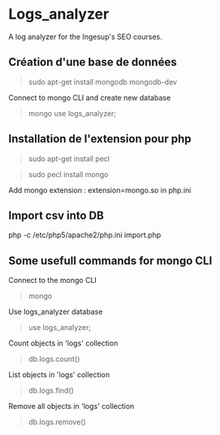 Logs_analyzer
=============

A log analyzer for the Ingesup's SEO courses.


## Création d'une base de données
> sudo apt-get install mongodb mongodb-dev

Connect to mongo CLI and create new database
> mongo
> use logs_analyzer;

## Installation de l'extension pour php

> sudo apt-get install pecl

> sudo pecl install mongo

Add mongo extension : extension=mongo.so in php.ini

## Import csv into DB
php -c /etc/php5/apache2/php.ini import.php

## Some usefull commands for mongo CLI
Connect to the mongo CLI
> mongo

Use logs_analyzer database
> use logs_analyzer;

Count objects in 'logs' collection
> db.logs.count()

List objects in 'logs' collection
> db.logs.find()

Remove all objects in 'logs' collection
> db.logs.remove()
